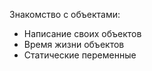 Знакомство с объектами:

- Написание своих объектов
- Время жизни объектов
- Статические переменные
